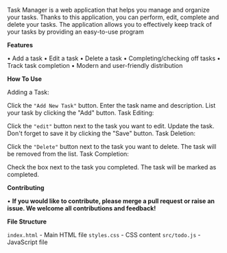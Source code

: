 Task Manager is a web application that helps you manage and organize your tasks. Thanks to this application, you can perform, edit, complete and delete your tasks. The application allows you to effectively keep track of your tasks by providing an easy-to-use program

**Features**

• Add a task
• Edit a task
• Delete a task
• Completing/checking off tasks
• Track task completion
• Modern and user-friendly distribution

**How To Use**

Adding a Task:

Click the ``"Add New Task"`` button.
Enter the task name and description.
List your task by clicking the "Add" button.
Task Editing:

Click the ``"edit"`` button next to the task you want to edit.
Update the task.
Don't forget to save it by clicking the "Save" button.
Task Deletion:

Click the ``"Delete"`` button next to the task you want to delete.
The task will be removed from the list.
Task Completion:

Check the box next to the task you completed.
The task will be marked as completed.

**Contributing**

• **If you would like to contribute, please merge a pull request or raise an issue. We welcome all contributions and feedback!**

**File Structure**

``index.html`` - Main HTML file
``styles.css`` - CSS content
``src/todo.js`` - JavaScript file
